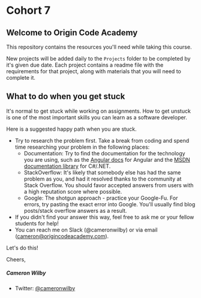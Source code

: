 # Cohort 7

## Welcome to Origin Code Academy

This repository contains the resources you'll need while taking this course. 

New projects will be added daily to the `Projects` folder to be completed by it's given due date. Each project contains a readme file with the requirements for that project, along with materials that you will need to complete it.


## What to do when you get stuck

It's normal to get stuck while working on assignments. How to get unstuck is one of the most important skills you can learn as a software developer.

Here is a suggested happy path when you are stuck.

- Try to research the problem first. Take a break from coding and spend time researching your problem in the following places:
	- Documentation: Try to find the documentation for the technology you are using, such as the [Angular docs](https://docs.angularjs.org/api) for Angular and the [MSDN documentation library](https://msdn.microsoft.com/en-us/library/kx37x362.aspx) for C#/.NET.
	- StackOverflow: It's likely that somebody else has had the same problem as you, and had it resolved thanks to the community at Stack Overflow. You should favor accepted answers from users with a high reputation score where possible.
	- Google: The shotgun approach - practice your Google-Fu. For errors, try pasting the exact error into Google. You'll usually find blog posts/stack overflow answers as a result.
- If you didn't find your answer this way, feel free to ask me or your fellow students for help!
- You can reach me on Slack (@cameronwilby) or via email (cameron@origincodeacademy.com).

Let's do this!

Cheers,

##### Cameron Wilby

* Twitter: [@cameronwilby](https://twitter.com/cameronwilby)